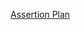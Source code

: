 [Assertion Plan](<https://mirafra2.sharepoint.com/:x:/s/APBVerification/EcL15Fhv-vlHrkuOEHScCo4BvtL2P4mwhYodIXs4kGlNzg?e=f90Oap>)
